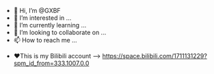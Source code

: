 - 👋 Hi, I’m @GXBF
- 👀 I’m interested in ...
- 🌱 I’m currently learning ...
- 💞️ I’m looking to collaborate on ...
- 📫 How to reach me ...

<!---
GXBF/GXBF is a ✨ special ✨ repository because its `README.md` (this file) appears on your GitHub profile.
You can click the Preview link to take a look at your changes.
--->
- ❤️This is my Bilibili account --> https://space.bilibili.com/1711131229?spm_id_from=333.1007.0.0

